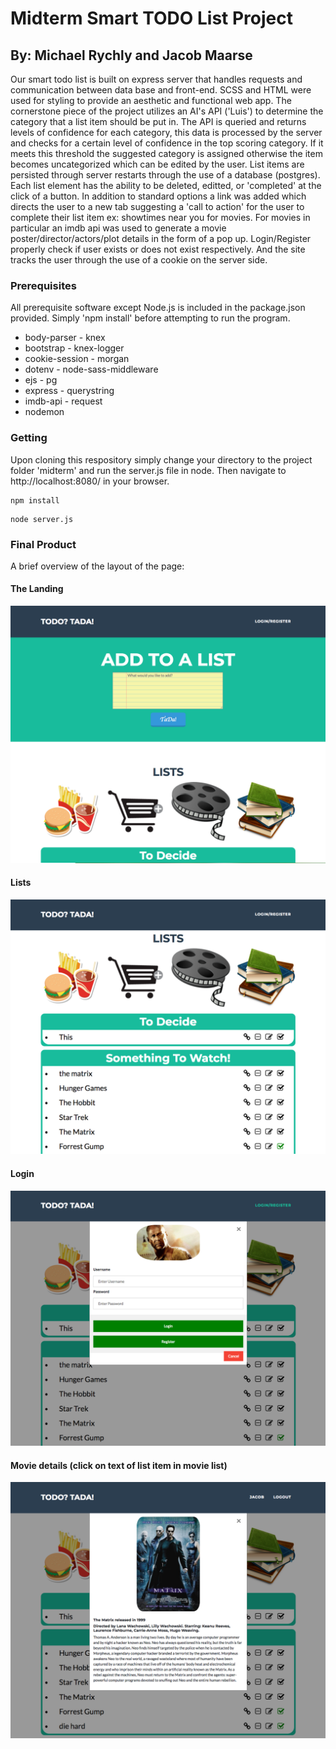 # Midterm Smart TODO List Project 
## By: Michael Rychly and Jacob Maarse

Our smart todo list is built on express server that handles requests and communication between data base and front-end. SCSS and HTML were used for styling to provide an aesthetic and functional web app. The cornerstone piece of the project utilizes an AI's API ('Luis') to determine the category that a list item should be put in. The API is queried and returns levels of confidence for each category, this data is processed by the server and checks for a certain level of confidence in the top scoring category. If it meets this threshold the suggested category is assigned otherwise the item becomes uncategorized which can be edited by the user. List items are persisted through server restarts through the use of a database (postgres). Each list element has the ability to be deleted, editted, or 'completed' at the click of a button. In addition to standard options a link was added which directs the user to a new tab suggesting a 'call to action' for the user to complete their list item ex: showtimes near you for movies. For movies in particular an imdb api was used to generate a movie poster/director/actors/plot details in the form of a pop up. Login/Register properly check if user exists or does not exist respectively. And the site tracks the user through the use of a cookie on the server side.

### Prerequisites

All prerequisite software except Node.js is included in the package.json provided. Simply 'npm install' before attempting to run the program.
- body-parser               - knex
- bootstrap                 - knex-logger
- cookie-session            - morgan
- dotenv                    - node-sass-middleware
- ejs                       - pg
- express                   - querystring
- imdb-api                  - request
- nodemon

### Getting 

Upon cloning this respository simply change your directory to the project folder 'midterm' and run the server.js file in node. Then navigate to http://localhost:8080/ in your browser.

```
npm install
```
```
node server.js
```
### Final Product

A brief overview of the layout of the page:
#### The Landing
!["Screenshot of the landing view"](https://github.com/michaelrychly/midterm/blob/master/docs/Screen%20Shot%202018-04-07%20at%203.46.46%20PM.png?raw=true)

#### Lists
!["Screenshot of the lists dropped"](https://github.com/michaelrychly/midterm/blob/master/docs/Screen%20Shot%202018-04-07%20at%203.47.04%20PM.png?raw=true)

#### Login
!["Screenshot of the login modal"](https://github.com/michaelrychly/midterm/blob/master/docs/Screen%20Shot%202018-04-07%20at%203.47.17%20PM.png?raw=true)

#### Movie details (click on text of list item in movie list)
!["Screenshot of the movie details modal"](https://github.com/michaelrychly/midterm/blob/master/docs/Screen%20Shot%202018-04-07%20at%203.48.17%20PM.png?raw=true)
